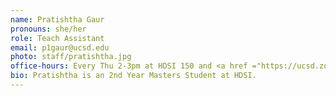 ```yaml
---
name: Pratishtha Gaur
pronouns: she/her
role: Teach Assistant
email: p1gaur@ucsd.edu
photo: staff/pratishtha.jpg
office-hours: Every Thu 2-3pm at HDSI 150 and <a href ="https://ucsd.zoom.us/j/93849473927">Online</a>.
bio: Pratishtha is an 2nd Year Masters Student at HDSI. 
---
```

